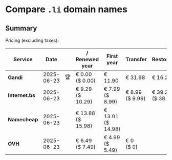 # Compare `.li` domain names

## Summary

Pricing (excluding taxes):

| Service | Date |  | / Renewed year | First year | Transfer | Restoration |
|--|--|--|--|--|--|--|
| **Gandi** | 2025-06-23 | 🏆 | € 0.00<br>($ 0.00) | € 11.90 | € 31.98 | € 16.27 |
| **Internet.bs** | 2025-06-23 |  | € 9.29<br>($ 10.29) | € 7.99<br>($ 8.99) | € 8.99<br>($ 9.99) | € 39.25<br>($ 38.69) |
| **Namecheap** | 2025-06-23 |  | € 13.88<br>($ 15.98) | € 13.01<br>($ 14.98) |  |  |
| **OVH** | 2025-06-23 |  | € 6.49<br>($ 7.49) | € 4.99<br>($ 5.49) | € 0<br>($ 0) |  |
